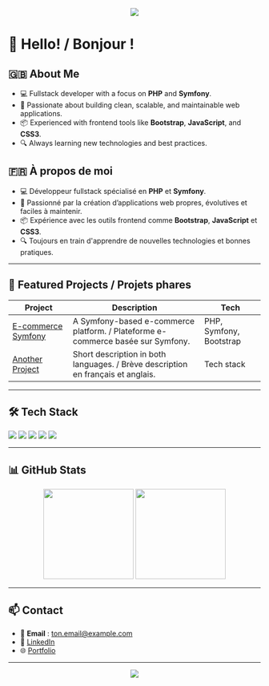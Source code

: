 <!-- Banner -->
<p align="center">
  <img src="https://capsule-render.vercel.app/api?type=waving&color=0:36d1dc,100:5b86e5&height=200&section=header&text=Until-Code&fontSize=50&fontColor=ffffff&animation=fadeIn&fontAlignY=35"/>
</p>

# 👋 Hello! / Bonjour !

## 🇬🇧 About Me
- 💻 Fullstack developer with a focus on **PHP** and **Symfony**.
- 🎯 Passionate about building clean, scalable, and maintainable web applications.
- 📦 Experienced with frontend tools like **Bootstrap**, **JavaScript**, and **CSS3**.
- 🔍 Always learning new technologies and best practices.

## 🇫🇷 À propos de moi
- 💻 Développeur fullstack spécialisé en **PHP** et **Symfony**.
- 🎯 Passionné par la création d’applications web propres, évolutives et faciles à maintenir.
- 📦 Expérience avec les outils frontend comme **Bootstrap**, **JavaScript** et **CSS3**.
- 🔍 Toujours en train d'apprendre de nouvelles technologies et bonnes pratiques.

---

## 🚀 Featured Projects / Projets phares

| Project | Description | Tech |
|---------|-------------|------|
| [E-commerce Symfony](https://github.com/Until-Code/e-commerce) | A Symfony-based e-commerce platform. / Plateforme e-commerce basée sur Symfony. | PHP, Symfony, Bootstrap |
| [Another Project](https://github.com/Until-Code/autre-projet) | Short description in both languages. / Brève description en français et anglais. | Tech stack |

---

## 🛠️ Tech Stack

<p>
  <img src="https://img.shields.io/badge/PHP-777BB4?style=for-the-badge&logo=php&logoColor=white"/>
  <img src="https://img.shields.io/badge/Symfony-000000?style=for-the-badge&logo=symfony&logoColor=white"/>
  <img src="https://img.shields.io/badge/Bootstrap-7952B3?style=for-the-badge&logo=bootstrap&logoColor=white"/>
  <img src="https://img.shields.io/badge/JavaScript-F7DF1E?style=for-the-badge&logo=javascript&logoColor=black"/>
  <img src="https://img.shields.io/badge/CSS3-1572B6?style=for-the-badge&logo=css3&logoColor=white"/>
</p>

---

## 📊 GitHub Stats

<p align="center">
  <img height="180em" src="https://github-readme-stats.vercel.app/api?username=Until-Code&show_icons=true&theme=radical&hide_border=true"/>
  <img height="180em" src="https://github-readme-stats.vercel.app/api/top-langs/?username=Until-Code&layout=compact&theme=radical&hide_border=true"/>
</p>

---

## 📫 Contact
- 📧 **Email** : ton.email@example.com
- 💼 [LinkedIn](https://linkedin.com/in/ton-profil)
- 🌐 [Portfolio](https://ton-site.com)

---

<p align="center">
  <img src="https://capsule-render.vercel.app/api?type=waving&color=0:36d1dc,100:5b86e5&height=100&section=footer"/>
</p>
